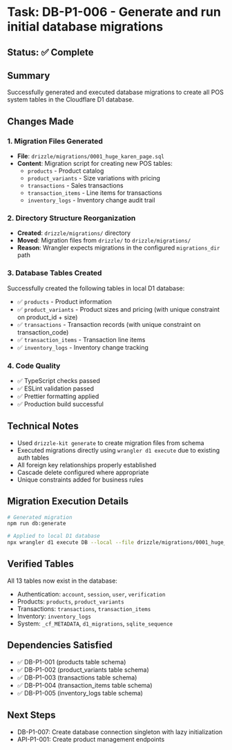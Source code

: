 # Task: DB-P1-006 - Generate and run initial database migrations

## Status: ✅ Complete

## Summary

Successfully generated and executed database migrations to create all POS system tables in the Cloudflare D1 database.

## Changes Made

### 1. Migration Files Generated

- **File**: `drizzle/migrations/0001_huge_karen_page.sql`
- **Content**: Migration script for creating new POS tables:
  - `products` - Product catalog
  - `product_variants` - Size variations with pricing
  - `transactions` - Sales transactions
  - `transaction_items` - Line items for transactions
  - `inventory_logs` - Inventory change audit trail

### 2. Directory Structure Reorganization

- **Created**: `drizzle/migrations/` directory
- **Moved**: Migration files from `drizzle/` to `drizzle/migrations/`
- **Reason**: Wrangler expects migrations in the configured `migrations_dir` path

### 3. Database Tables Created

Successfully created the following tables in local D1 database:

- ✅ `products` - Product information
- ✅ `product_variants` - Product sizes and pricing (with unique constraint on product_id + size)
- ✅ `transactions` - Transaction records (with unique constraint on transaction_code)
- ✅ `transaction_items` - Transaction line items
- ✅ `inventory_logs` - Inventory change tracking

### 4. Code Quality

- ✅ TypeScript checks passed
- ✅ ESLint validation passed
- ✅ Prettier formatting applied
- ✅ Production build successful

## Technical Notes

- Used `drizzle-kit generate` to create migration files from schema
- Executed migrations directly using `wrangler d1 execute` due to existing auth tables
- All foreign key relationships properly established
- Cascade delete configured where appropriate
- Unique constraints added for business rules

## Migration Execution Details

```bash
# Generated migration
npm run db:generate

# Applied to local D1 database
npx wrangler d1 execute DB --local --file drizzle/migrations/0001_huge_karen_page.sql
```

## Verified Tables

All 13 tables now exist in the database:

- Authentication: `account`, `session`, `user`, `verification`
- Products: `products`, `product_variants`
- Transactions: `transactions`, `transaction_items`
- Inventory: `inventory_logs`
- System: `_cf_METADATA`, `d1_migrations`, `sqlite_sequence`

## Dependencies Satisfied

- ✅ DB-P1-001 (products table schema)
- ✅ DB-P1-002 (product_variants table schema)
- ✅ DB-P1-003 (transactions table schema)
- ✅ DB-P1-004 (transaction_items table schema)
- ✅ DB-P1-005 (inventory_logs table schema)

## Next Steps

- DB-P1-007: Create database connection singleton with lazy initialization
- API-P1-001: Create product management endpoints
